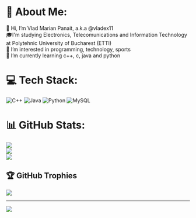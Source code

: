 # 💫 About Me:
👋 Hi, I’m Vlad Marian Panait, a.k.a @vladex11<br>🎓I'm studying Electronics, Telecomunications and Information Technology at Polytehnic University of Bucharest (ETTI)<br>👀 I’m interested in programming, technology, sports<br>🌱 I’m currently learning c++, c, java and python


# 💻 Tech Stack:
![C++](https://img.shields.io/badge/c++-%2300599C.svg?style=for-the-badge&logo=c%2B%2B&logoColor=white) ![Java](https://img.shields.io/badge/java-%23ED8B00.svg?style=for-the-badge&logo=openjdk&logoColor=white) ![Python](https://img.shields.io/badge/python-3670A0?style=for-the-badge&logo=python&logoColor=ffdd54) ![MySQL](https://img.shields.io/badge/mysql-4479A1.svg?style=for-the-badge&logo=mysql&logoColor=white)
# 📊 GitHub Stats:
![](https://github-readme-stats.vercel.app/api?username=vladex11&theme=dark&hide_border=false&include_all_commits=true&count_private=true)<br/>
![](https://github-readme-streak-stats.herokuapp.com/?user=vladex11&theme=dark&hide_border=false)<br/>
![](https://github-readme-stats.vercel.app/api/top-langs/?username=vladex11&theme=dark&hide_border=false&include_all_commits=true&count_private=true&layout=compact)

## 🏆 GitHub Trophies
![](https://github-profile-trophy.vercel.app/?username=vladex11&theme=radical&no-frame=false&no-bg=false&margin-w=4)

---
[![](https://visitcount.itsvg.in/api?id=vladex11&icon=0&color=0)](https://visitcount.itsvg.in)

<!-- Proudly created with GPRM ( https://gprm.itsvg.in ) -->
